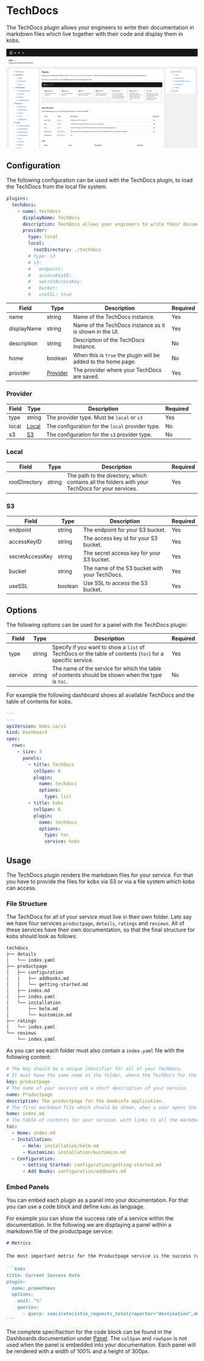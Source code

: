 # TechDocs

The TechDocs plugin allows your engineers to write their documentation in markdown files which live together with their code and display them in kobs.

![TechDocs](assets/techdocs.png)

## Configuration

The following configuration can be used with the TechDocs plugin, to load the TechDocs from the local file system.

```yaml
plugins:
  techdocs:
    - name: techdocs
      displayName: TechDocs
      description: TechDocs allows your engineers to write their documentation in Markdown files which live together with their code.
      provider:
        type: local
        local:
          rootDirectory: ./techdocs
        # type: s3
        # s3:
        #   endpoint:
        #   accessKeyID:
        #   secretAccessKey:
        #   bucket:
        #   useSSL: true
```

| Field | Type | Description | Required |
| ----- | ---- | ----------- | -------- |
| name | string | Name of the TechDocs instance. | Yes |
| displayName | string | Name of the TechDocs instance as it is shown in the UI. | Yes |
| description | string | Description of the TechDocs instance. | No |
| home | boolean | When this is `true` the plugin will be added to the home page. | No |
| provider | [Provider](#provider) | The provider where your TechDocs are saved. | Yes |

### Provider

| Field | Type | Description | Required |
| ----- | ---- | ----------- | -------- |
| type | string | The provider type. Must be `local` or `s3` | Yes |
| local | [Local](#local) | The configuration for the `local` provider type. | No |
| s3 | [S3](#s3) | The configuration for the `s3` provider type. | No |

### Local

| Field | Type | Description | Required |
| ----- | ---- | ----------- | -------- |
| rootDirectory | string | The path to the directory, which contains all the folders with your TechDocs for your services. | Yes |

### S3

| Field | Type | Description | Required |
| ----- | ---- | ----------- | -------- |
| endpoint | string | The endpoint for your S3 bucket. | Yes |
| accessKeyID | string | The access key id for your S3 bucket. | Yes |
| secretAccessKey | string | The secret access key for your S3 bucket. | Yes |
| bucket | string | The name of the S3 bucket with your TechDocs. | Yes |
| useSSL | boolean | Use SSL to access the S3 bucket. | Yes |

## Options

The following options can be used for a panel with the TechDocs plugin:

| Field | Type | Description | Required |
| ----- | ---- | ----------- | -------- |
| type | string | Specify if you want to show a `list` of TechDocs or the table of contents (`toc`) for a specific service. | Yes |
| service | string | The name of the service for which the table of contents should be shown when the type is `toc`. | No |

For example the following dashboard shows all available TechDocs and the table of contents for kobs.

```yaml
---
---
apiVersion: kobs.io/v1
kind: Dashboard
spec:
  rows:
    - size: 3
      panels:
        - title: TechDocs
          colSpan: 6
          plugin:
            name: techdocs
            options:
              type: list
        - title: kobs
          colSpan: 6
          plugin:
            name: techdocs
            options:
              type: toc
              service: kobs
```

## Usage

The TechDocs plugin renders the markdown files for your service. For that you have to provide the files for kobs via S3 or via a file system which kobs can access.

### File Structure

The TechDocs for all of your service must live in their own folder. Lets say we have four services `productpage`, `details`, `ratings` and `reviews`. All of these services have their own documentation, so that the final structure for kobs should look as follows:

```plain
techdocs
├── details
│   └── index.yaml
├── productpage
│   ├── configuration
│   │   ├── addbooks.md
│   │   └── getting-started.md
│   ├── index.md
│   ├── index.yaml
│   └── installation
│       ├── helm.md
│       └── kustomize.md
├── ratings
│   └── index.yaml
└── reviews
    └── index.yaml
```

As you can see each folder must also contain a `index.yaml` file with the following content:

```yaml
# The key should be a unique identifier for all of your TechDocs.
# It must have the same name as the folder, where the TechDocs for the service are stored for kobs.
key: productpage
# The name of your service and a short description of your service.
name: Productpage
description: The productpage for the bookinfo application.
# The first markdown file which should be shown, when a user opens the TechDocs for the service.
home: index.md
# The table of contents for your service, with links to all the markdown files should can be accessed by a user.
toc:
  - Home: index.md
  - Installation:
      - Helm: installation/helm.md
      - Kustomize: installation/kustomize.md
  - Configuration:
      - Getting Started: configuration/getting-started.md
      - Add Books: configuration/addbooks.md
```

### Embed Panels

You can embed each plugin as a panel into your documentation. For that you can use a code block and define `kobs` as language.

For example you can show the success rate of a service within the documentation. In the following we are displaying a panel within a markdown file of the productpage service:

~~~md
# Metrics

The most important metric for the Productpage service is the success rate. The success rate is determined via the `istio_requests_total` metric, which is exported by the Envoy sidecar.

```kobs
title: Current Success Rate
plugin:
  name: prometheus
  options:
    unit: "%"
    queries:
      - query: sum(irate(istio_requests_total{reporter="destination",destination_workload_namespace=~"bookinfo",destination_workload=~"productpage-v1",response_code!~"5.*"}[5m])) / sum(irate(istio_requests_total{reporter="destination",destination_workload_namespace=~"bookinfo",destination_workload=~"productpage-v1"}[5m])) * 100
```
~~~

The complete specifiaction for the code block can be found in the Dashboards documentation under [Panel](../resources/dashboards.md#panel). The `colSpan` and `rowSpan` is not used when the panel is embedded into your documentation. Each panel will be rendered with a width of 100% and a height of 300px.
